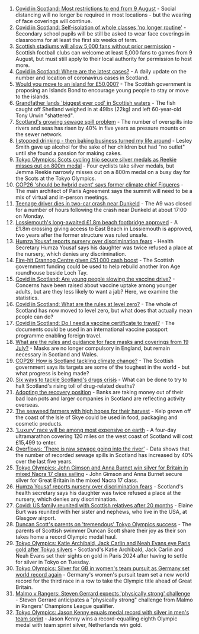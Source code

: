 1. [Covid in Scotland: Most restrictions to end from 9 August](https://www.bbc.co.uk/news/uk-scotland-58057380) - Social distancing will no longer be required in most locations - but the wearing of face coverings will continue.
2. [Covid in Scotland: Self-isolation of whole classes 'no longer routine'](https://www.bbc.co.uk/news/uk-scotland-58073215) - Secondary school pupils will be still be asked to wear face coverings in classrooms for at least the first six weeks of term.
3. [Scottish stadiums will allow 5,000 fans without prior permission](https://www.bbc.co.uk/sport/football/58075021) - Scottish football clubs can welcome at least 5,000 fans to games from 9 August, but must still apply to their local authority for permission to host more.
4. [Covid in Scotland: Where are the latest cases?](https://www.bbc.co.uk/news/uk-scotland-53511877) - A daily update on the number and location of coronavirus cases in Scotland.
5. [Would you move to an island for £50,000?](https://www.bbc.co.uk/news/uk-scotland-highlands-islands-58070578) - The Scottish government is proposing an Islands Bond to encourage young people to stay or move to the islands.
6. [Grandfather lands 'biggest ever cod' in Scottish waters](https://www.bbc.co.uk/news/uk-scotland-north-east-orkney-shetland-58057906) - The fish caught off Shetland weighed in at 49lbs (22kg) and left 60-year-old Tony Urwin "shattered".
7. [Scotland's growing sewage spill problem](https://www.bbc.co.uk/news/uk-scotland-58040852) - The number of overspills into rivers and seas has risen by 40% in five years as pressure mounts on the sewer network.
8. [I stopped drinking - then baking business turned my life around](https://www.bbc.co.uk/news/uk-scotland-north-east-orkney-shetland-58011992) - Lesley Smith gave up alcohol for the sake of her children but had "no outlet" until she found a passion for making cakes.
9. [Tokyo Olympics: Scots cycling trio secure silver medals as Reekie misses out on 800m medal](https://www.bbc.co.uk/sport/olympics/58068498) - Four cyclists take silver medals, but Jemma Reekie narrowly misses out on a 800m medal on a busy day for the Scots at the Tokyo Olympics.
10. [COP26 'should be hybrid event' says former climate chief Figueres](https://www.bbc.co.uk/news/uk-scotland-58055854) - The main architect of Paris Agreement says the summit will need to be a mix of virtual and in-person meetings.
11. [Teenage driver dies in two-car crash near Dunkeld](https://www.bbc.co.uk/news/uk-scotland-tayside-central-58063283) - The A9 was closed for a number of hours following the crash near Dunkeld at about 17:00 on Monday.
12. [Lossiemouth's long-awaited £1.8m beach footbridge approved](https://www.bbc.co.uk/news/uk-scotland-north-east-orkney-shetland-58060227) - A £1.8m crossing giving access to East Beach in Lossiemouth is approved, two years after the former structure was ruled unsafe.
13. [Humza Yousaf reports nursery over discrimination fears](https://www.bbc.co.uk/news/uk-scotland-tayside-central-58056234) - Health Secretary Humza Yousaf says his daughter was twice refused a place at the nursery, which denies any discrimination.
14. [Fire-hit Crannog Centre given £51,000 cash boost](https://www.bbc.co.uk/news/uk-scotland-tayside-central-58063280) - The Scottish government funding could be used to help rebuild another Iron Age roundhouse beside Loch Tay.
15. [Covid in Scotland: Are young people slowing the vaccine drive?](https://www.bbc.co.uk/news/uk-scotland-57915106) - Concerns have been raised about vaccine uptake among younger adults, but are they less likely to want a jab? Here, we examine the statistics.
16. [Covid in Scotland: What are the rules at level zero?](https://www.bbc.co.uk/news/uk-scotland-53166816) - The whole of Scotland has now moved to level zero, but what does that actually mean people can do?
17. [Covid in Scotland: Do I need a vaccine certificate to travel?](https://www.bbc.co.uk/news/uk-scotland-57519070) - The documents could be used in an international vaccine passport programme enabling foreign travel.
18. [What are the rules and guidance for face masks and coverings from 19 July?](https://www.bbc.co.uk/news/health-51205344) - Masks are no longer compulsory in England, but remain necessary in Scotland and Wales.
19. [COP26: How is Scotland tackling climate change?](https://www.bbc.co.uk/news/uk-scotland-57970435) - The Scottish government says its targets are some of the toughest in the world - but what progress is being made?
20. [Six ways to tackle Scotland's drugs crisis](https://www.bbc.co.uk/news/uk-scotland-glasgow-west-48921696) - What can be done to try to halt Scotland's rising toll of drug-related deaths?
21. [Adopting the recovery position](https://www.bbc.co.uk/news/uk-scotland-58047221) - Banks are taking money out of their bad loan pots and larger companies in Scotland are reflecting activity overseas.
22. [The seaweed farmers with high hopes for their harvest](https://www.bbc.co.uk/news/uk-scotland-57996627) - Kelp grown off the coast of the Isle of Skye could be used in food, packaging and cosmetic products.
23. ['Luxury' race will be among most expensive on earth](https://www.bbc.co.uk/news/uk-scotland-57975285) - A four-day ultramarathon covering 120 miles on the west coast of Scotland will cost £15,499 to enter.
24. [Overflows: ‘There is raw sewage going into the river’](https://www.bbc.co.uk/news/uk-scotland-58061389) - Data shows that the number of recorded sewage spills in Scotland has increased by 40% over the last five years.
25. [Tokyo Olympics: John Gimson and Anna Burnet win silver for Britain in mixed Nacra 17 class sailing](https://www.bbc.co.uk/sport/av/olympics/58069529) - John Gimson and Anna Burnet secure silver for Great Britain in the mixed Nacra 17 class.
26. [Humza Yousaf reports nursery over discrimination fears](https://www.bbc.co.uk/news/uk-scotland-58064620) - Scotland's health secretary says his daughter was twice refused a place at the nursery, which denies any discrimination.
27. [Covid: US family reunited with Scottish relatives after 20 months](https://www.bbc.co.uk/news/uk-scotland-58062730) - Elaine Burt was reunited with her sister and nephews, who live in the USA, at Glasgow airport.
28. [Duncan Scott's parents on 'tremendous' Tokyo Olympics success](https://www.bbc.co.uk/news/uk-scotland-58062840) - The parents of Scottish swimmer Duncan Scott share their joy as their son takes home a record Olympic medal haul.
29. [Tokyo Olympics: Katie Archibald, Jack Carlin and Neah Evans eye Paris gold after Tokyo silvers](https://www.bbc.co.uk/sport/olympics/58070727) - Scotland's Katie Archibald, Jack Carlin and Neah Evans set their sights on gold in Paris 2024 after having to settle for silver in Tokyo on Tuesday.
30. [Tokyo Olympics: Silver for GB in women's team pursuit as Germany set world record again](https://www.bbc.co.uk/sport/av/olympics/58069535) - Germany's women's pursuit team set a new world record for the third race in a row to take the Olympic title ahead of Great Britain.
31. [Malmo v Rangers: Steven Gerrard expects 'physically strong' challenge](https://www.bbc.co.uk/sport/football/58059487) - Steven Gerrard anticipates a "physically strong" challenge from Malmo in Rangers' Champions League qualifier.
32. [Tokyo Olympics: Jason Kenny equals medal record with silver in men's team sprint](https://www.bbc.co.uk/sport/av/olympics/58069538) - Jason Kenny wins a record-equalling eighth Olympic medal with team sprint silver, Netherlands win gold.
